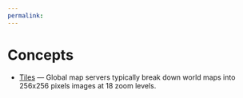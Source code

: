 ```yaml
---
permalink:
---
```



# Concepts

* [Tiles](/tiles) &mdash; Global map servers typically break down world maps into 256x256 pixels images at 18 zoom levels.


